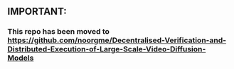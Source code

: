 ## IMPORTANT: 
### This repo has been moved to <a href="https://github.com/noorgme/Decentralised-Verification-and-Distributed-Execution-of-Large-Scale-Video-Diffusion-Models">https://github.com/noorgme/Decentralised-Verification-and-Distributed-Execution-of-Large-Scale-Video-Diffusion-Models</a>
